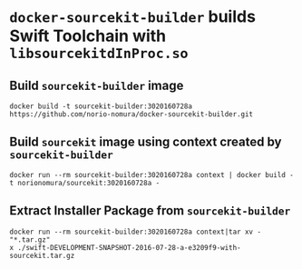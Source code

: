 # `docker-sourcekit-builder` builds Swift Toolchain with `libsourcekitdInProc.so`

## Build `sourcekit-builder` image
```console
docker build -t sourcekit-builder:3020160728a https://github.com/norio-nomura/docker-sourcekit-builder.git
```

## Build `sourcekit` image using context created by `sourcekit-builder`
```console
docker run --rm sourcekit-builder:3020160728a context | docker build -t norionomura/sourcekit:3020160728a -
```

## Extract Installer Package from `sourcekit-builder`
```console
docker run --rm sourcekit-builder:3020160728a context|tar xv - "*.tar.gz"
x ./swift-DEVELOPMENT-SNAPSHOT-2016-07-28-a-e3209f9-with-sourcekit.tar.gz
```
